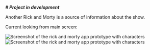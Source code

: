 ***# Project in development***

Another Rick and Morty is a source of information about the show.

Current looking from main screen:

![Screenshot of the rick and morty app prototype with characters](https://i.imgur.com/b8a0klp.png) ![Screenshot of the rick and morty app prototype with characters](https://i.imgur.com/meEIUDD.png)
